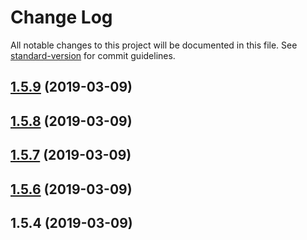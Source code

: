 # Change Log

All notable changes to this project will be documented in this file. See [standard-version](https://github.com/conventional-changelog/standard-version) for commit guidelines.

<a name="1.5.9"></a>
## [1.5.9](https://github.com/codeandcats/fast-clone/compare/v1.5.8...v1.5.9) (2019-03-09)



<a name="1.5.8"></a>
## [1.5.8](https://github.com/codeandcats/fast-clone/compare/v1.5.7...v1.5.8) (2019-03-09)



<a name="1.5.7"></a>
## [1.5.7](https://github.com/codeandcats/fast-clone/compare/v1.5.6...v1.5.7) (2019-03-09)



<a name="1.5.6"></a>
## [1.5.6](https://github.com/codeandcats/fast-clone/compare/v1.5.4...v1.5.6) (2019-03-09)



<a name="1.5.4"></a>
## 1.5.4 (2019-03-09)
